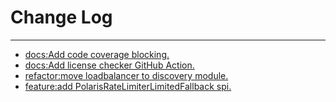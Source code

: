 # Change Log
---

- [docs:Add code coverage blocking.](https://github.com/Tencent/spring-cloud-tencent/pull/837)
- [docs:Add license checker GitHub Action.](https://github.com/Tencent/spring-cloud-tencent/pull/841)
- [refactor:move loadbalancer to discovery module.](https://github.com/Tencent/spring-cloud-tencent/pull/845)
- [feature:add PolarisRateLimiterLimitedFallback spi. ](https://github.com/Tencent/spring-cloud-tencent/pull/858)
